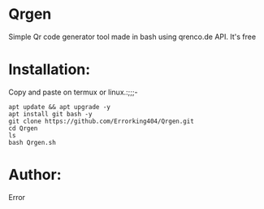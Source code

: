 # Qrgen
Simple Qr code generator tool made in bash using qrenco.de API. 
It's free 

# Installation:
Copy and paste on termux or linux.:;;;-
```
apt update && apt upgrade -y
apt install git bash -y
git clone https://github.com/Errorking404/Qrgen.git
cd Qrgen
ls
bash Qrgen.sh
```

# Author: 
Error
